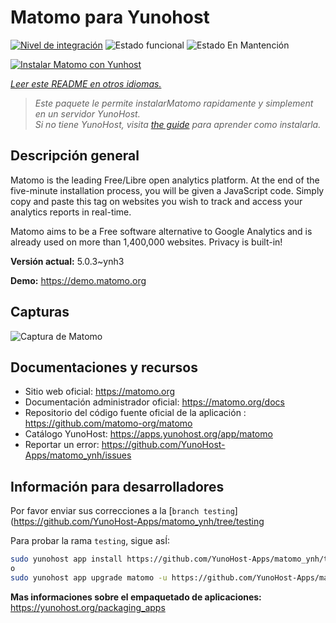 <!--
Este archivo README esta generado automaticamente<https://github.com/YunoHost/apps/tree/master/tools/readme_generator>
No se debe editar a mano.
-->

# Matomo para Yunohost

[![Nivel de integración](https://dash.yunohost.org/integration/matomo.svg)](https://dash.yunohost.org/appci/app/matomo) ![Estado funcional](https://ci-apps.yunohost.org/ci/badges/matomo.status.svg) ![Estado En Mantención](https://ci-apps.yunohost.org/ci/badges/matomo.maintain.svg)

[![Instalar Matomo con Yunhost](https://install-app.yunohost.org/install-with-yunohost.svg)](https://install-app.yunohost.org/?app=matomo)

*[Leer este README en otros idiomas.](./ALL_README.md)*

> *Este paquete le permite instalarMatomo rapidamente y simplement en un servidor YunoHost.*  
> *Si no tiene YunoHost, visita [the guide](https://yunohost.org/install) para aprender como instalarla.*

## Descripción general

Matomo is the leading Free/Libre open analytics platform. At the end of the five-minute installation process, you will be given a JavaScript code. Simply copy and paste this tag on websites you wish to track and access your analytics reports in real-time.

Matomo aims to be a Free software alternative to Google Analytics and is already used on more than 1,400,000 websites. Privacy is built-in!


**Versión actual:** 5.0.3~ynh3

**Demo:** <https://demo.matomo.org>

## Capturas

![Captura de Matomo](./doc/screenshots/screenshot.png)

## Documentaciones y recursos

- Sitio web oficial: <https://matomo.org>
- Documentación administrador oficial: <https://matomo.org/docs>
- Repositorio del código fuente oficial de la aplicación : <https://github.com/matomo-org/matomo>
- Catálogo YunoHost: <https://apps.yunohost.org/app/matomo>
- Reportar un error: <https://github.com/YunoHost-Apps/matomo_ynh/issues>

## Información para desarrolladores

Por favor enviar sus correcciones a la [`branch testing`](https://github.com/YunoHost-Apps/matomo_ynh/tree/testing

Para probar la rama `testing`, sigue asÍ:

```bash
sudo yunohost app install https://github.com/YunoHost-Apps/matomo_ynh/tree/testing --debug
o
sudo yunohost app upgrade matomo -u https://github.com/YunoHost-Apps/matomo_ynh/tree/testing --debug
```

**Mas informaciones sobre el empaquetado de aplicaciones:** <https://yunohost.org/packaging_apps>
